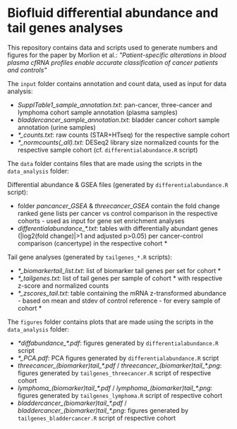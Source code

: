 # Biofluid differential abundance and tail genes analyses

This repository contains data and scripts used to generate numbers and figures for the paper by Morlion et al.: *"Patient-specific alterations in blood plasma cfRNA profiles enable accurate classification of cancer patients and controls"*

The `input` folder contains annotation and count data, used as input for data analysis:
- *SupplTable1_sample_annotation.txt*: pan-cancer, three-cancer and lymphoma cohort sample annotation (plasma samples)
- *bladdercancer_sample_annotation.txt*: bladder cancer cohort sample annotation (urine samples)
- *\*_counts.txt*: raw counts (STAR+HTseq) for the respective sample cohort
- *\*_normcounts(_all).txt*: DESeq2 library size normalized counts for the respective sample cohort (cf. `differentialabundance.R` script)

The `data` folder contains files that are made using the scripts in the `data_analysis` folder:

Differential abundance & GSEA files (generated by `differentialabundance.R` script):
- folder *pancancer_GSEA* & *threecancer_GSEA* contain the fold change ranked gene lists per cancer vs control comparison in the respective cohorts - used as input for gene set enrichment analyses
- *differentialabundance_\*.txt*: tables with differentially abundant genes (|log2(fold change)|>1 and adjusted p>0.05) per cancer-control comparison (cancertype) in the respective cohort \*

Tail gene analyses (generated by `tailgenes_*.R` scripts):
- *\*_biomarkertail_list.txt*: list of biomarker tail genes per set for cohort \*
- *\*_tailgenes.txt*: list of tail genes per sample of cohort \* with respective z-score and normalized counts
- *\*_zscores_tail.txt*: table containing the mRNA z-transformed abundance - based on mean and stdev of control reference - for every sample of cohort \*

The `figures` folder contains plots that are made using the scripts in the `data_analysis` folder:
- *\*diffabundance_\*.pdf*: figures generated by `differentialabundance.R` script
- *\*_PCA.pdf*: PCA figures generated by `differentialabundance.R` script
- *threecancer_(biomarker)tail_\*.pdf* / *threecancer_(biomarker)tail_\*.png*: figures generated by `tailgenes_threecancer.R` script of respective cohort
- *lymphoma_(biomarker)tail_\*.pdf* / *lymphoma_(biomarker)tail_\*.png*: figures generated by `tailgenes_lymphoma.R` script of respective cohort
- *bladdercancer_(biomarker)tail_\*.pdf* / *bladdercancer_(biomarker)tail_\*.png*: figures generated by `tailgenes_bladdercancer.R` script of respective cohort
